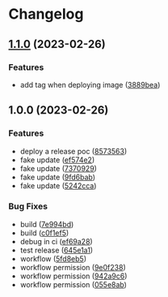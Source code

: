# Changelog

## [1.1.0](https://github.com/dixneuf19/test-go-release/compare/v1.0.0...v1.1.0) (2023-02-26)


### Features

* add tag when deploying image ([3889bea](https://github.com/dixneuf19/test-go-release/commit/3889beaed2296f9b200045459026b99950be949e))

## 1.0.0 (2023-02-26)


### Features

* deploy a release poc ([8573563](https://github.com/dixneuf19/test-go-release/commit/857356393a74d880a38aff1d92188da02f14f2b1))
* fake update ([ef574e2](https://github.com/dixneuf19/test-go-release/commit/ef574e227ba24059fc464a0eb792eafa127b7e78))
* fake update ([7370929](https://github.com/dixneuf19/test-go-release/commit/73709293a21356aeb9a249d9d98b21490dcc5dfe))
* fake update ([9fd6bab](https://github.com/dixneuf19/test-go-release/commit/9fd6bab3671015bba45991f58681e497e50396bb))
* fake update ([5242cca](https://github.com/dixneuf19/test-go-release/commit/5242cca6c3c5f3170c9d272158cd8780d55e776f))


### Bug Fixes

* build ([7e994bd](https://github.com/dixneuf19/test-go-release/commit/7e994bd1c9afe3a2d5d942f6e27c3563d11114bb))
* build ([c0f1ef5](https://github.com/dixneuf19/test-go-release/commit/c0f1ef52b962b6ba48b45181509375aa5cadfc41))
* debug in ci ([ef69a28](https://github.com/dixneuf19/test-go-release/commit/ef69a28b3cf726a57f396da5c16aba0a56fb3ac0))
* test release ([645e1a1](https://github.com/dixneuf19/test-go-release/commit/645e1a11add95cfc16de708bb8163397611fe9ce))
* workflow ([5fd8eb5](https://github.com/dixneuf19/test-go-release/commit/5fd8eb5a1fc3ba5af464057449ceb00062d5552c))
* workflow permission ([9e0f238](https://github.com/dixneuf19/test-go-release/commit/9e0f2381f95183052f3df1b35b350f922f17950c))
* workflow permission ([942a9c6](https://github.com/dixneuf19/test-go-release/commit/942a9c6f552601d47edd6e83bf41d4e707640c7c))
* workflow permission ([055e8ab](https://github.com/dixneuf19/test-go-release/commit/055e8ab4ef807c273e82c0d6481f77d77898c974))
